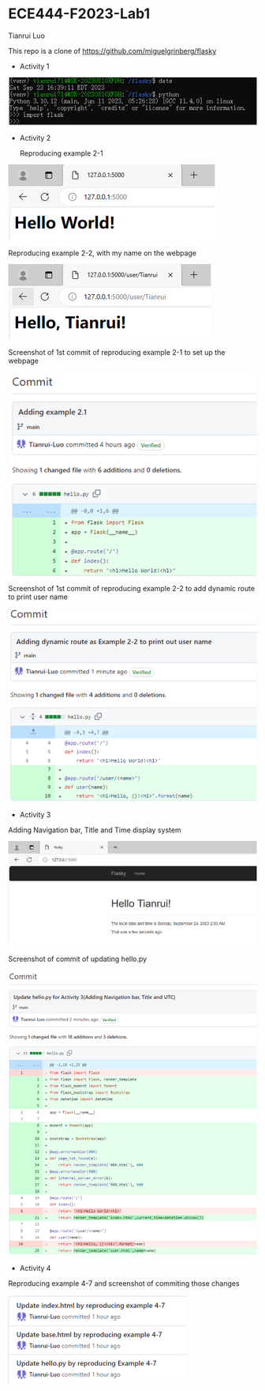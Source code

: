 # ECE444-F2023-Lab1

Tianrui Luo

This repo is a clone of  https://github.com/miguelgrinberg/flasky

* Activity 1

![image](part1.PNG)

* Activity 2
  
  Reproducing example 2-1
  
![image](part2.1.PNG)

  Reproducing example 2-2, with my name on the webpage
  
![image](part2.2.PNG)

Screenshot of 1st commit of reproducing example 2-1 to set up the webpage

![image](part2.3.PNG)

Screenshot of 1st commit of reproducing example 2-2 to add dynamic route to print user name

![image](part2.4.PNG)

* Activity 3

Adding Navigation bar, Title and Time display system

![image](part3.PNG)

Screenshot of commit of updating hello.py 

![image](part3.1.PNG)

* Activity 4

Reproducing example 4-7 and screenshot of commiting those changes

![image](part4.PNG)

